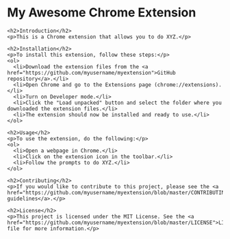  <h1>My Awesome Chrome Extension</h1>

    <h2>Introduction</h2>
    <p>This is a Chrome extension that allows you to do XYZ.</p>

    <h2>Installation</h2>
    <p>To install this extension, follow these steps:</p>
    <ol>
      <li>Download the extension files from the <a href="https://github.com/myusername/myextension">GitHub repository</a>.</li>
      <li>Open Chrome and go to the Extensions page (chrome://extensions).</li>
      <li>Turn on Developer mode.</li>
      <li>Click the "Load unpacked" button and select the folder where you downloaded the extension files.</li>
      <li>The extension should now be installed and ready to use.</li>
    </ol>

    <h2>Usage</h2>
    <p>To use the extension, do the following:</p>
    <ol>
      <li>Open a webpage in Chrome.</li>
      <li>Click on the extension icon in the toolbar.</li>
      <li>Follow the prompts to do XYZ.</li>
    </ol>

    <h2>Contributing</h2>
    <p>If you would like to contribute to this project, please see the <a href="https://github.com/myusername/myextension/blob/master/CONTRIBUTING.md">contributing guidelines</a>.</p>

    <h2>License</h2>
    <p>This project is licensed under the MIT License. See the <a href="https://github.com/myusername/myextension/blob/master/LICENSE">LICENSE</a> file for more information.</p>
